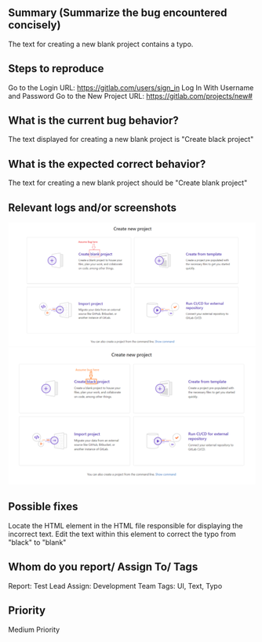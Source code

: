 
## Summary (Summarize the bug encountered concisely)

The text for creating a new blank project contains a typo.

## Steps to reproduce     

Go to the Login URL: https://gitlab.com/users/sign_in
Log In With Username and Password
Go to the New Project URL: https://gitlab.com/projects/new#

## What is the current bug behavior?

The text displayed for creating a new blank project is "Create black project"

## What is the expected correct behavior?

The text for creating a new blank project should be "Create blank project"
     
## Relevant logs and/or screenshots

![alt text](Bug_Screenshot.png)
![alt text](Bug_Project_create_blank.png)

## Possible fixes

Locate the HTML element in the HTML file responsible for displaying the incorrect text. Edit the text within this element to correct the typo from "black" to "blank"

## Whom do you report/ Assign To/ Tags

Report: Test Lead
Assign: Development Team
Tags: UI, Text, Typo

## Priority

Medium Priority
      
